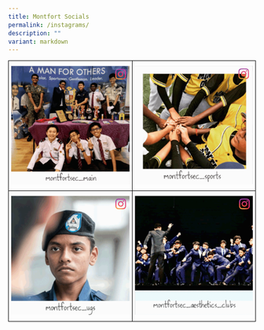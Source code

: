 ```yaml
---
title: Montfort Socials
permalink: /instagrams/
description: ""
variant: markdown
---
```

<style type="text/css">
.tg  {border-collapse:collapse;border-spacing:0;margin:0px auto;}
.tg td{border-color:black;border-style:solid;border-width:1px;font-family:Arial, sans-serif;font-size:14px;
  overflow:hidden;padding:10px 5px;word-break:normal;}
.tg th{border-color:black;border-style:solid;border-width:1px;font-family:Arial, sans-serif;font-size:14px;
  font-weight:normal;overflow:hidden;padding:10px 5px;word-break:normal;}
.tg .tg-0lax{text-align:left;vertical-align:top}
</style>
<table class="tg" style="undefined;table-layout: fixed; width: 700">
<colgroup>
<col style="width: 350px">
<col style="width: 350px">
</colgroup>
<tbody>
  <tr>
    <td class="tg-0lax"><a href="https://www.instagram.com/montfortsecsch/" target="_self"> 
          <img src="/images/mainmont.gif"></a>
</td>
    <td class="tg-0lax"><a href="https://www.instagram.com/montfortsec_sports/" target="_self"> 
			<img src="/images/montsports.gif"></a></td>
  </tr>
  <tr>
    <td class="tg-0lax"><a href="https://www.instagram.com/montfortsec_ugs/" target="_self"> 
          <img src="/images/montug.gif"></a></td>
    <td class="tg-0lax"><a href="https://www.instagram.com/montfortsec_aesthetics_clubs/" target="_self"> 
          <img src="/images/montac.gif"></a></td>
  </tr>
</tbody>
</table>